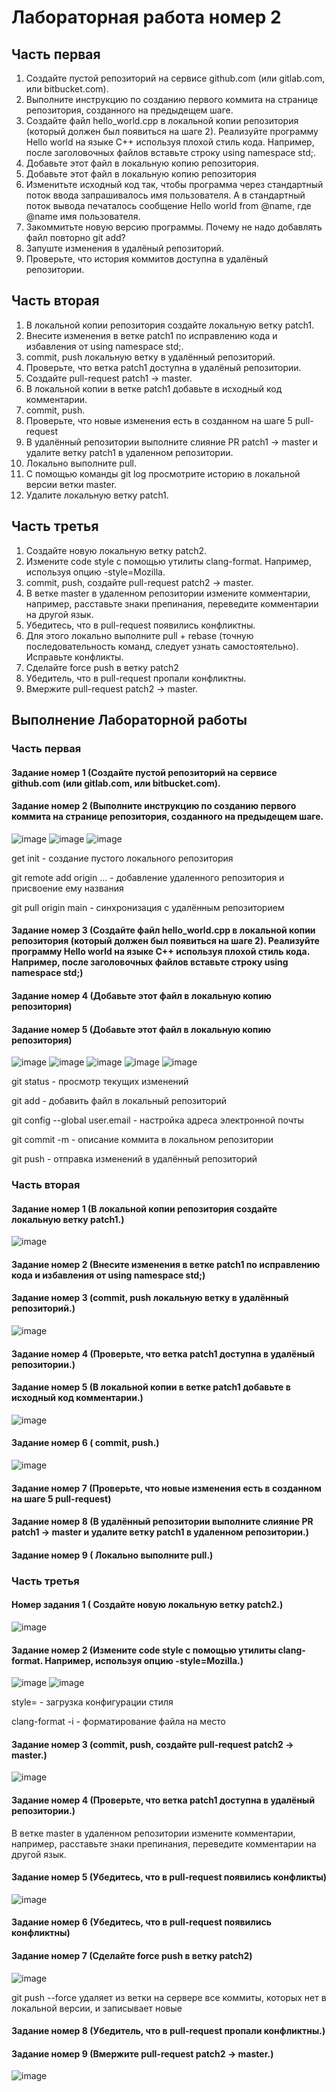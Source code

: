 # Лабораторная работа номер 2
## Часть первая

   1. Создайте пустой репозиторий на сервисе github.com (или gitlab.com, или bitbucket.com).
   2. Выполните инструкцию по созданию первого коммита на странице репозитория, созданного на предыдещем шаге.
   3. Создайте файл hello_world.cpp в локальной копии репозитория (который должен был появиться на шаге 2). Реализуйте программу Hello world на языке C++ используя плохой стиль кода. Например, после заголовочных файлов вставьте строку using namespace std;.
   4. Добавьте этот файл в локальную копию репозитория.
   5. Добавьте этот файл в локальную копию репозитория
   6. Изменитьте исходный код так, чтобы программа через стандартный поток ввода запрашивалось имя пользователя. А в стандартный поток вывода печаталось сообщение Hello world from @name, где @name имя пользователя.
   7. Закоммитьте новую версию программы. Почему не надо добавлять файл повторно git add?
   8. Запуште изменения в удалёный репозиторий.
   9. Проверьте, что история коммитов доступна в удалёный репозитории.
   
## Часть вторая

   1. В локальной копии репозитория создайте локальную ветку patch1.
   2. Внесите изменения в ветке patch1 по исправлению кода и избавления от using namespace std;.
   3. commit, push локальную ветку в удалённый репозиторий.
   4. Проверьте, что ветка patch1 доступна в удалёный репозитории.
   5. Создайте pull-request patch1 -> master.
   5. В локальной копии в ветке patch1 добавьте в исходный код комментарии.
   6. commit, push.
   7. Проверьте, что новые изменения есть в созданном на шаге 5 pull-request
   8. В удалённый репозитории выполните слияние PR patch1 -> master и удалите ветку patch1 в удаленном репозитории.
   9. Локально выполните pull.
   10. С помощью команды git log просмотрите историю в локальной версии ветки master.
   11. Удалите локальную ветку patch1.

## Часть третья

   1. Создайте новую локальную ветку patch2.
   2. Измените code style с помощью утилиты clang-format. Например, используя опцию -style=Mozilla.
   3. commit, push, создайте pull-request patch2 -> master.
   4. В ветке master в удаленном репозитории измените комментарии, например, расставьте знаки препинания, переведите комментарии на другой язык.
   5. Убедитесь, что в pull-request появились конфликтны.
   6. Для этого локально выполните pull + rebase (точную последовательность команд, следует узнать самостоятельно). Исправьте конфликты.
   7. Сделайте force push в ветку patch2
   8. Убедитель, что в pull-request пропали конфликтны.
   9. Вмержите pull-request patch2 -> master.

## Выполнение Лабораторной работы
### Часть первая
#### Задание номер 1 (Создайте пустой репозиторий на сервисе github.com (или gitlab.com, или bitbucket.com).
#### Задание номер 2 (Выполните инструкцию по созданию первого коммита на странице репозитория, созданного на предыдещем шаге.
![image](https://github.com/BogdanKoval4uk/-laboratornay2/blob/main/%D0%A1%D0%BD%D0%B8%D0%BC%D0%BE%D0%BA%20%D1%8D%D0%BA%D1%80%D0%B0%D0%BD%D0%B0%20%D0%BE%D1%82%202023-04-25%2017-30-10.png)
![image](https://github.com/BogdanKoval4uk/-laboratornay2/blob/main/%D0%A1%D0%BD%D0%B8%D0%BC%D0%BE%D0%BA%20%D1%8D%D0%BA%D1%80%D0%B0%D0%BD%D0%B0%20%D0%BE%D1%82%202023-04-25%2017-30-31.png)
![image](https://github.com/BogdanKoval4uk/-laboratornay2/blob/main/%D0%A1%D0%BD%D0%B8%D0%BC%D0%BE%D0%BA%20%D1%8D%D0%BA%D1%80%D0%B0%D0%BD%D0%B0%20%D0%BE%D1%82%202023-04-25%2017-30-53.png)

get init - создание пустого локального репозитория

git remote add origin ... - добавление удаленного репозитория и присвоение ему названия

git pull origin main - синхронизация с удалённым репозиторием


#### Задание номер 3 (Создайте файл hello_world.cpp в локальной копии репозитория (который должен был появиться на шаге 2). Реализуйте программу Hello world на языке C++ используя плохой стиль кода. Например, после заголовочных файлов вставьте строку using namespace std;)

#### Задание номер 4 (Добавьте этот файл в локальную копию репозитория)

#### Задание номер 5 (Добавьте этот файл в локальную копию репозитория)
![image](https://github.com/BogdanKoval4uk/-laboratornay2/blob/main/%D0%A1%D0%BD%D0%B8%D0%BC%D0%BE%D0%BA%20%D1%8D%D0%BA%D1%80%D0%B0%D0%BD%D0%B0%20%D0%BE%D1%82%202023-04-27%2013-29-32.png)
![image](https://github.com/BogdanKoval4uk/-laboratornay2/blob/main/%D0%A1%D0%BD%D0%B8%D0%BC%D0%BE%D0%BA%20%D1%8D%D0%BA%D1%80%D0%B0%D0%BD%D0%B0%20%D0%BE%D1%82%202023-04-27%2013-30-02.png)
![image](https://github.com/BogdanKoval4uk/-laboratornay2/blob/main/%D0%A1%D0%BD%D0%B8%D0%BC%D0%BE%D0%BA%20%D1%8D%D0%BA%D1%80%D0%B0%D0%BD%D0%B0%20%D0%BE%D1%82%202023-04-27%2013-30-44.png)
![image](https://github.com/BogdanKoval4uk/-laboratornay2/blob/main/%D0%A1%D0%BD%D0%B8%D0%BC%D0%BE%D0%BA%20%D1%8D%D0%BA%D1%80%D0%B0%D0%BD%D0%B0%20%D0%BE%D1%82%202023-04-27%2013-31-08.png)
![image](https://github.com/BogdanKoval4uk/-laboratornay2/blob/main/%D0%A1%D0%BD%D0%B8%D0%BC%D0%BE%D0%BA%20%D1%8D%D0%BA%D1%80%D0%B0%D0%BD%D0%B0%20%D0%BE%D1%82%202023-05-01%2021-50-51.png)

git status - просмотр текущих изменений

git add - добавить файл в локальный репозиторий

git config --global user.email - настройка адреса электронной почты

git commit -m - описание коммита в локальном репозитории

git push - отправка изменений в удалённый репозиторий

### Часть вторая
#### Задание номер 1 (В локальной копии репозитория создайте локальную ветку patch1.)
![image](https://github.com/BogdanKoval4uk/-laboratornay2/blob/main/%D0%A1%D0%BD%D0%B8%D0%BC%D0%BE%D0%BA%20%D1%8D%D0%BA%D1%80%D0%B0%D0%BD%D0%B0%20%D0%BE%D1%82%202023-05-10%2018-35-52.png)

#### Задание номер 2 (Внесите изменения в ветке patch1 по исправлению кода и избавления от using namespace std;)

#### Задание номер 3 (commit, push локальную ветку в удалённый репозиторий.)
![image](https://github.com/BogdanKoval4uk/-laboratornay2/blob/main/%D0%A1%D0%BD%D0%B8%D0%BC%D0%BE%D0%BA%20%D1%8D%D0%BA%D1%80%D0%B0%D0%BD%D0%B0%20%D0%BE%D1%82%202023-05-12%2009-21-48.png)

#### Задание номер 4 (Проверьте, что ветка patch1 доступна в удалёный репозитории.)

#### Задание номер 5 (В локальной копии в ветке patch1 добавьте в исходный код комментарии.)
![image](https://github.com/BogdanKoval4uk/-laboratornay2/blob/main/%D0%A1%D0%BD%D0%B8%D0%BC%D0%BE%D0%BA%20%D1%8D%D0%BA%D1%80%D0%B0%D0%BD%D0%B0%20%D0%BE%D1%82%202023-05-12%2009-27-58.png)

#### Задание номер 6 ( commit, push.)
![image](https://github.com/BogdanKoval4uk/-laboratornay2/blob/main/%D0%A1%D0%BD%D0%B8%D0%BC%D0%BE%D0%BA%20%D1%8D%D0%BA%D1%80%D0%B0%D0%BD%D0%B0%20%D0%BE%D1%82%202023-05-10%2018-39-23.png)

#### Задание номер 7 (Проверьте, что новые изменения есть в созданном на шаге 5 pull-request)

#### Задание номер 8 (В удалённый репозитории выполните слияние PR patch1 -> master и удалите ветку patch1 в удаленном репозитории.)

#### Задание номер 9 ( Локально выполните pull.)




### Часть третья
#### Номер задания 1 ( Создайте новую локальную ветку patch2.)
![image](https://github.com/BogdanKoval4uk/-laboratornay2/blob/main/%D0%A1%D0%BD%D0%B8%D0%BC%D0%BE%D0%BA%20%D1%8D%D0%BA%D1%80%D0%B0%D0%BD%D0%B0%20%D0%BE%D1%82%202023-05-11%2017-05-14.png)

#### Задание номер 2 (Измените code style с помощью утилиты clang-format. Например, используя опцию -style=Mozilla.)
![image](https://github.com/BogdanKoval4uk/-laboratornay2/blob/main/%D0%A1%D0%BD%D0%B8%D0%BC%D0%BE%D0%BA%20%D1%8D%D0%BA%D1%80%D0%B0%D0%BD%D0%B0%20%D0%BE%D1%82%202023-05-11%2017-15-30.png)
![image](https://github.com/BogdanKoval4uk/-laboratornay2/blob/main/%D0%A1%D0%BD%D0%B8%D0%BC%D0%BE%D0%BA%20%D1%8D%D0%BA%D1%80%D0%B0%D0%BD%D0%B0%20%D0%BE%D1%82%202023-05-11%2017-32-38.png)

style= - загрузка конфигурации стиля

clang-format -i - форматирование файла на место

#### Задание номер 3 (commit, push, создайте pull-request patch2 -> master.)
![image](https://github.com/BogdanKoval4uk/-laboratornay2/blob/main/%D0%A1%D0%BD%D0%B8%D0%BC%D0%BE%D0%BA%20%D1%8D%D0%BA%D1%80%D0%B0%D0%BD%D0%B0%20%D0%BE%D1%82%202023-05-11%2017-18-50.png)

#### Задание номер 4 (Проверьте, что ветка patch1 доступна в удалёный репозитории.)
В ветке master в удаленном репозитории измените комментарии, например, расставьте знаки препинания, переведите комментарии на другой язык.

#### Задание номер 5 (Убедитесь, что в pull-request появились конфликты)
![image](https://github.com/BogdanKoval4uk/-laboratornay2/blob/main/%D0%A1%D0%BD%D0%B8%D0%BC%D0%BE%D0%BA%20%D1%8D%D0%BA%D1%80%D0%B0%D0%BD%D0%B0%20%D0%BE%D1%82%202023-05-12%2008-58-58.png)

#### Задание номер 6 (Убедитесь, что в pull-request появились конфликтны)

#### Задание номер 7 (Сделайте force push в ветку patch2)
![image](https://github.com/BogdanKoval4uk/-laboratornay2/blob/main/%D0%A1%D0%BD%D0%B8%D0%BC%D0%BE%D0%BA%20%D1%8D%D0%BA%D1%80%D0%B0%D0%BD%D0%B0%20%D0%BE%D1%82%202023-05-12%2009-07-05.png)

git push --force удаляет из ветки на сервере все коммиты, которых нет в локальной версии, и записывает новые

#### Задание номер 8 (Убедитель, что в pull-request пропали конфликтны.)

#### Задание номер 9 (Вмержите pull-request patch2 -> master.)

![image](https://github.com/BogdanKoval4uk/-laboratornay2/blob/main/%D0%A1%D0%BD%D0%B8%D0%BC%D0%BE%D0%BA%20%D1%8D%D0%BA%D1%80%D0%B0%D0%BD%D0%B0%20%D0%BE%D1%82%202023-05-12%2009-10-46.png)



